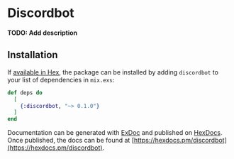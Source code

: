 # Discordbot

**TODO: Add description**

## Installation

If [available in Hex](https://hex.pm/docs/publish), the package can be installed
by adding `discordbot` to your list of dependencies in `mix.exs`:

```elixir
def deps do
  [
    {:discordbot, "~> 0.1.0"}
  ]
end
```

Documentation can be generated with [ExDoc](https://github.com/elixir-lang/ex_doc)
and published on [HexDocs](https://hexdocs.pm). Once published, the docs can
be found at [https://hexdocs.pm/discordbot](https://hexdocs.pm/discordbot).

